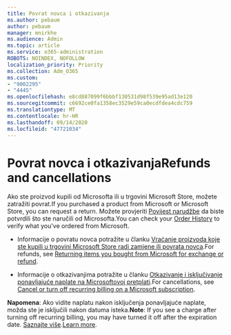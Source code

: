 ```yaml
---
title: Povrat novca i otkazivanja
ms.author: pebaum
author: pebaum
manager: mnirkhe
ms.audience: Admin
ms.topic: article
ms.service: o365-administration
ROBOTS: NOINDEX, NOFOLLOW
localization_priority: Priority
ms.collection: Adm_O365
ms.custom:
- "9002295"
- "4445"
ms.openlocfilehash: e8cd887099f6bbbf130531d98f539e95ad13e120
ms.sourcegitcommit: c6692ce0fa1358ec3529e59ca0ecdfdea4cdc759
ms.translationtype: MT
ms.contentlocale: hr-HR
ms.lasthandoff: 09/14/2020
ms.locfileid: "47721034"
---
```

# <a name="refunds-and-cancellations"></a><span data-ttu-id="33beb-102">Povrat novca i otkazivanja</span><span class="sxs-lookup"><span data-stu-id="33beb-102">Refunds and cancellations</span></span>

<span data-ttu-id="33beb-103">Ako ste proizvod kupili od Microsofta ili u trgovini Microsoft Store, možete zatražiti povrat.</span><span class="sxs-lookup"><span data-stu-id="33beb-103">If you purchased a product from Microsoft or Microsoft Store, you can request a return.</span></span> <span data-ttu-id="33beb-104">Možete provjeriti [Povijest narudžbe](https://account.microsoft.com/billing/orders/) da biste potvrdili što ste naručili od Microsofta.</span><span class="sxs-lookup"><span data-stu-id="33beb-104">You can check your [Order History](https://account.microsoft.com/billing/orders/) to verify what you've ordered from Microsoft.</span></span> 

- <span data-ttu-id="33beb-105">Informacije o povratu novca potražite u članku [Vraćanje proizvoda koje ste kupili u trgovini Microsoft Store radi zamjene ili povrata novca](https://support.microsoft.com/help/10558).</span><span class="sxs-lookup"><span data-stu-id="33beb-105">For refunds, see [Returning items you bought from Microsoft for exchange or refund](https://support.microsoft.com/help/10558).</span></span>

- <span data-ttu-id="33beb-106">Informacije o otkazivanjima potražite u članku [Otkazivanje i isključivanje ponavljajuće naplate na Microsoftovoj pretplati](https://support.microsoft.com/help/4027815).</span><span class="sxs-lookup"><span data-stu-id="33beb-106">For cancellations, see [Cancel or turn off recurring billing on a Microsoft subscription](https://support.microsoft.com/help/4027815).</span></span>

<span data-ttu-id="33beb-107">**Napomena**: Ako vidite naplatu nakon isključenja ponavljajuće naplate, možda ste je isključili nakon datuma isteka.</span><span class="sxs-lookup"><span data-stu-id="33beb-107">**Note**: If you see a charge after turning off recurring billing, you may have turned it off after the expiration date.</span></span> <span data-ttu-id="33beb-108">[Saznajte više](https://support.microsoft.com/help/10640).</span><span class="sxs-lookup"><span data-stu-id="33beb-108">[Learn more](https://support.microsoft.com/help/10640).</span></span> 